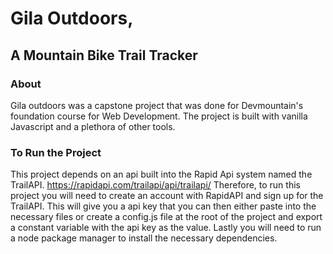 # Gila Outdoors,

## A Mountain Bike Trail Tracker

### About

Gila outdoors was a capstone project that was done for Devmountain's foundation course for Web Development. The project is built with vanilla Javascript and a plethora of other tools.

### To Run the Project

This project depends on an api built into the Rapid Api system named the TrailAPI. https://rapidapi.com/trailapi/api/trailapi/
Therefore, to run this project you will need to create an account with RapidAPI and sign up for the TrailAPI. This will give you a api key that you can then either paste into the necessary files or create a config.js file at the root of the project and export a constant variable with the api key as the value. Lastly you will need to run a node package manager to install the necessary dependencies.
